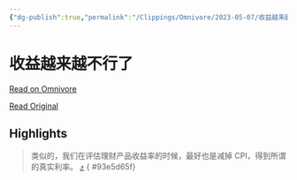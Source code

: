 ```yaml
---
{"dg-publish":true,"permalink":"/Clippings/Omnivore/2023-05-07/收益越来越不行了/"}
---
```



# 收益越来越不行了

[Read on Omnivore](https://omnivore.app/me/https-mp-weixin-qq-com-s-cqfux-qq-5-i-sc-qjq-po-sgfg-cw-187f2b667ae)

[Read Original](https://mp.weixin.qq.com/s/cqfuxQq5IScQJQPoSGFGCw)

## Highlights

> 类似的，我们在评估理财产品收益率的时候，最好也是减掉 CPI，得到所谓的真实利率。 [⤴️](https://omnivore.app/me/https-mp-weixin-qq-com-s-cqfux-qq-5-i-sc-qjq-po-sgfg-cw-187f2b667ae#93e5d65f-55be-4b5b-a80d-a5026c3e6ccb) 
{ #93e5d65f}

